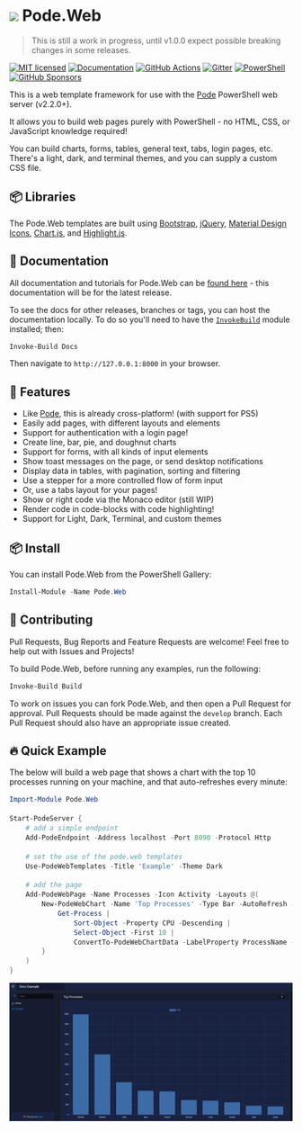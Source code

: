 # <img src="https://github.com/Badgerati/Pode/blob/develop/images/icon.png?raw=true" width="25" /> Pode.Web

> This is still a work in progress, until v1.0.0 expect possible breaking changes in some releases.

[![MIT licensed](https://img.shields.io/badge/license-MIT-blue.svg)](https://raw.githubusercontent.com/Badgerati/Pode.Web/master/LICENSE.txt)
[![Documentation](https://img.shields.io/github/v/release/badgerati/pode.web?label=docs)](https://badgerati.github.io/Pode.Web)
[![GitHub Actions](https://img.shields.io/endpoint.svg?url=https%3A%2F%2Factions-badge.atrox.dev%2Fbadgerati%2Fpode.web%2Fbadge&style=flat&label=GitHub)](https://actions-badge.atrox.dev/badgerati/pode.web/goto)
[![Gitter](https://badges.gitter.im/Badgerati/Pode.svg)](https://gitter.im/Badgerati/Pode?utm_source=badge&utm_medium=badge&utm_campaign=pr-badge)
[![PowerShell](https://img.shields.io/powershellgallery/dt/pode.web.svg?label=PowerShell&colorB=085298)](https://www.powershellgallery.com/packages/Pode.Web)
[![GitHub Sponsors](https://img.shields.io/github/sponsors/Badgerati?color=%23ff69b4&logo=github&style=flat&label=Sponsers)](https://github.com/sponsors/Badgerati)

This is a web template framework for use with the [Pode](https://github.com/Badgerati/Pode) PowerShell web server (v2.2.0+).

It allows you to build web pages purely with PowerShell - no HTML, CSS, or JavaScript knowledge required!

You can build charts, forms, tables, general text, tabs, login pages, etc. There's a light, dark, and terminal themes, and you can supply a custom CSS file.

## 📦 Libraries

The Pode.Web templates are built using [Bootstrap](https://getbootstrap.com), [jQuery](https://jquery.com), [Material Design Icons](https://materialdesignicons.com), [Chart.js](https://www.chartjs.org), and [Highlight.js](https://github.com/highlightjs/highlight.js).

## 📘 Documentation

All documentation and tutorials for Pode.Web can be [found here](https://badgerati.github.io/Pode.Web) - this documentation will be for the latest release.

To see the docs for other releases, branches or tags, you can host the documentation locally. To do so you'll need to have the [`InvokeBuild`](https://github.com/nightroman/Invoke-Build) module installed; then:

```powershell
Invoke-Build Docs
```

Then navigate to `http://127.0.0.1:8000` in your browser.

## 🚀 Features

* Like [Pode](https://github.com/Badgerati/Pode), this is already cross-platform! (with support for PS5)
* Easily add pages, with different layouts and elements
* Support for authentication with a login page!
* Create line, bar, pie, and doughnut charts
* Support for forms, with all kinds of input elements
* Show toast messages on the page, or send desktop notifications
* Display data in tables, with pagination, sorting and filtering
* Use a stepper for a more controlled flow of form input
* Or, use a tabs layout for your pages!
* Show or right code via the Monaco editor (still WIP)
* Render code in code-blocks with code highlighting!
* Support for Light, Dark, Terminal, and custom themes

## 📦 Install

You can install Pode.Web from the PowerShell Gallery:

```powershell
Install-Module -Name Pode.Web
```

## 🙌 Contributing

Pull Requests, Bug Reports and Feature Requests are welcome! Feel free to help out with Issues and Projects!

To build Pode.Web, before running any examples, run the following:

```powershell
Invoke-Build Build
```

To work on issues you can fork Pode.Web, and then open a Pull Request for approval. Pull Requests should be made against the `develop` branch. Each Pull Request should also have an appropriate issue created.

## 🔥 Quick Example

The below will build a web page that shows a chart with the top 10 processes running on your machine, and that auto-refreshes every minute:

```powershell
Import-Module Pode.Web

Start-PodeServer {
    # add a simple endpoint
    Add-PodeEndpoint -Address localhost -Port 8090 -Protocol Http

    # set the use of the pode.web templates
    Use-PodeWebTemplates -Title 'Example' -Theme Dark

    # add the page
    Add-PodeWebPage -Name Processes -Icon Activity -Layouts @(
        New-PodeWebChart -Name 'Top Processes' -Type Bar -AutoRefresh -AsCard -ScriptBlock {
            Get-Process |
                Sort-Object -Property CPU -Descending |
                Select-Object -First 10 |
                ConvertTo-PodeWebChartData -LabelProperty ProcessName -DatasetProperty CPU
        }
    )
}
```

![chart_processes](/images/chart_processes.png)
